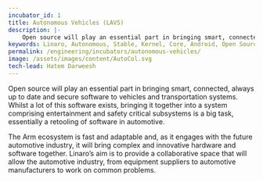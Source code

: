 ```yaml
---
incubator_id: 1
title: Autonomous Vehicles (LAVS)
description: |-
    Open source will play an essential part in bringing smart, connected, always up to date and secure software to vehicles and transportation systems.  
keywords: Linaro, Autonomous, Stable, Kernel, Core, Android, Open Source, OS, Autonomous Vehicles, Autoware
permalink: /engineering/incubators/autonomous-vehicles/
image: /assets/images/content/AutoCol.svg
tech-lead: Hatem Darweesh
---
```

Open source will play an essential part in bringing smart, connected, always up to date and secure software to vehicles and transportation systems.  
Whilst a lot of this software exists, bringing it together into a system comprising entertainment and safety critical subsystems is a big task, essentially a retooling of software in automotive.

The Arm ecosystem is fast and adaptable and, as it engages with the future automotive industry, it will bring complex and innovative hardware and software together.  Linaro’s aim is to provide a collaborative space that will allow the automotive industry, from equipment suppliers to automotive manufacturers to work on common problems.   